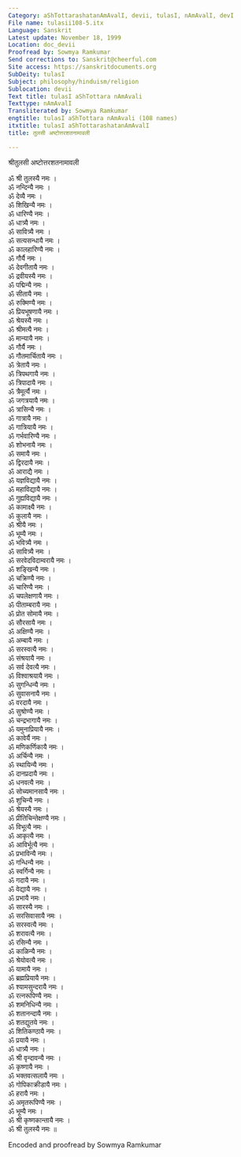 ```yaml
---
Category: aShTottarashatanAmAvalI, devii, tulasI, nAmAvalI, devI
File name: tulasii108-5.itx
Language: Sanskrit
Latest update: November 18, 1999
Location: doc_devii
Proofread by: Sowmya Ramkumar
Send corrections to: Sanskrit@cheerful.com
Site access: https://sanskritdocuments.org
SubDeity: tulasI
Subject: philosophy/hinduism/religion
Sublocation: devii
Text title: tulasI aShTottara nAmAvali
Texttype: nAmAvalI
Transliterated by: Sowmya Ramkumar
engtitle: tulasI aShTottara nAmAvali (108 names)
itxtitle: tulasI aShTottarashatanAmAvalI
title: तुलसी अष्टोत्तरशतनामावली

---
```

  
 श्रीतुलसी अष्टोत्तरशतनामावली   
  
ॐ श्री तुलस्यै नमः ।  
ॐ नन्दिन्यै नमः ।  
ॐ देव्यै नमः ।  
ॐ शिखिन्यै नमः ।  
ॐ धारिण्यै नमः ।  
ॐ धात्र्यै नमः ।  
ॐ सावित्र्यै नमः ।  
ॐ सत्यसन्धायै नमः ।  
ॐ कालहारिण्यै नमः ।  
ॐ गौर्यै नमः ।  
ॐ देवगीतायै नमः ।  
ॐ द्रवीयस्यै नमः ।  
ॐ पद्मिन्यै नमः ।  
ॐ सीतायै नमः ।  
ॐ रुक्मिण्यै नमः ।  
ॐ प्रियभूषणायै नमः ।  
ॐ श्रेयस्यै नमः ।  
ॐ श्रीमत्यै नमः ।  
ॐ मान्यायै नमः ।  
ॐ गौर्यै नमः ।  
ॐ गौतमार्चितायै नमः ।  
ॐ त्रेतायै नमः ।  
ॐ त्रिपथगायै नमः ।  
ॐ त्रिपादायै नमः ।  
ॐ त्रैमूर्त्यै नमः ।  
ॐ जगत्रयायै नमः ।  
ॐ त्रासिन्यै नमः ।  
ॐ गात्रायै नमः ।  
ॐ गात्रियायै नमः ।  
ॐ गर्भवारिण्यै नमः ।  
ॐ शोभनायै नमः ।  
ॐ समायै नमः ।  
ॐ द्विरदायै नमः ।  
ॐ आराद्यै नमः ।  
ॐ यज्ञविद्यायै नमः ।  
ॐ महाविद्यायै नमः ।  
ॐ गुह्यविद्यायै नमः ।  
ॐ कामाक्ष्यै नमः ।  
ॐ कुलायै नमः ।  
ॐ श्रीयै नमः ।  
ॐ भूम्यै नमः ।  
ॐ भवित्र्यै नमः ।  
ॐ सावित्र्यै नमः ।  
ॐ सरवेदविदाम्वरायै नमः ।  
ॐ शङ्खिन्यै नमः ।  
ॐ चक्रिण्यै नमः ।  
ॐ चारिण्यै नमः ।  
ॐ चपलेक्षणायै नमः ।  
ॐ पीताम्बरायै नमः ।  
ॐ प्रोत सोमायै नमः ।  
ॐ सौरसायै नमः ।  
ॐ अक्षिण्यै नमः ।  
ॐ अम्बायै नमः ।  
ॐ सरस्वत्यै नमः ।  
ॐ संश्रयायै नमः ।  
ॐ सर्व देवत्यै नमः ।  
ॐ विश्वाश्रयायै नमः ।  
ॐ सुगन्धिन्यै नमः ।  
ॐ सुवासनायै नमः ।  
ॐ वरदायै नमः ।  
ॐ सुश्रोण्यै नमः ।  
ॐ चन्द्रभागायै नमः ।  
ॐ यमुनाप्रियायै नमः ।  
ॐ कावेर्यै नमः ।  
ॐ मणिकर्णिकायै नमः ।  
ॐ अर्चिन्यै नमः ।  
ॐ स्थायिन्यै नमः ।  
ॐ दानप्रदायै नमः ।  
ॐ धनवत्यै नमः ।  
ॐ सोच्यमानसायै नमः ।  
ॐ शुचिन्यै नमः ।  
ॐ श्रेयस्यै नमः ।  
ॐ प्रीतिचिन्तेक्षण्यै नमः ।  
ॐ विभूत्यै नमः ।  
ॐ आकृत्यै नमः ।  
ॐ आविर्भूत्यै नमः ।  
ॐ प्रभाविन्यै नमः ।  
ॐ गन्धिन्यै नमः ।  
ॐ स्वर्गिन्यै नमः ।  
ॐ गदायै नमः ।  
ॐ वेद्यायै नमः ।  
ॐ प्रभायै नमः ।  
ॐ सारस्यै नमः ।  
ॐ सरसिवासायै नमः ।  
ॐ सरस्वत्यै नमः ।  
ॐ शरावत्यै नमः ।  
ॐ रसिन्यै नमः ।  
ॐ काळिन्यै नमः ।  
ॐ श्रेयोवत्यै नमः ।  
ॐ यामायै नमः ।  
ॐ ब्रह्मप्रियायै नमः ।  
ॐ श्यामसुन्दरायै नमः ।  
ॐ रत्नरूपिण्यै नमः ।  
ॐ शमनिधिन्यै नमः ।  
ॐ शतानन्दायै नमः ।  
ॐ शतद्युतये नमः ।  
ॐ शितिकण्ठायै नमः ।  
ॐ प्रयायै नमः ।  
ॐ धात्र्यै नमः ।  
ॐ श्री वृन्दावन्यै नमः ।  
ॐ कृष्णायै नमः ।  
ॐ भक्तवत्सलायै नमः ।  
ॐ गोपिकाक्रीडायै नमः ।  
ॐ हरायै नमः ।  
ॐ अमृतरूपिण्यै नमः ।  
ॐ भूम्यै नमः ।  
ॐ श्री कृष्णकान्तायै नमः ।  
ॐ श्री तुलस्यै नमः ॥  
  
  
  
Encoded and proofread by Sowmya Ramkumar  
  
